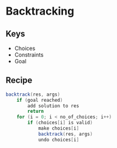 # Backtracking

## Keys
- Choices
- Constraints
- Goal

## Recipe
```java
backtrack(res, args)
    if (goal reached)
        add solution to res
        return
    for (i = 0; i < no_of_choices; i++) 
        if (choices[i] is valid)
            make choices[i]
            backtrack(res, args)
            undo choices[i] 
```